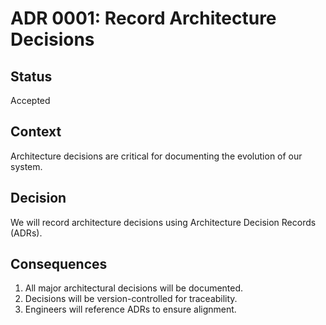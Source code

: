 # ADR 0001: Record Architecture Decisions

## Status

Accepted

## Context

Architecture decisions are critical for documenting the evolution of our system.

## Decision

We will record architecture decisions using Architecture Decision Records (ADRs).

## Consequences

1. All major architectural decisions will be documented.
2. Decisions will be version-controlled for traceability.
3. Engineers will reference ADRs to ensure alignment.

